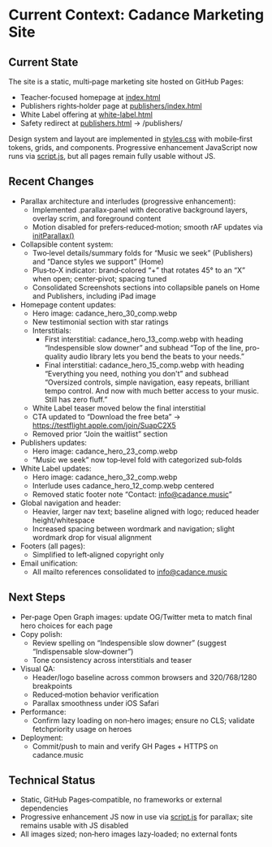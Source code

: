 # Current Context: Cadance Marketing Site

## Current State
The site is a static, multi‑page marketing site hosted on GitHub Pages:
- Teacher‑focused homepage at [index.html](index.html)
- Publishers rights‑holder page at [publishers/index.html](publishers/index.html)
- White Label offering at [white-label.html](white-label.html)
- Safety redirect at [publishers.html](publishers.html) → /publishers/

Design system and layout are implemented in [styles.css](styles.css) with mobile‑first tokens, grids, and components. Progressive enhancement JavaScript now runs via [script.js](script.js), but all pages remain fully usable without JS.

## Recent Changes
- Parallax architecture and interludes (progressive enhancement):
  - Implemented .parallax‑panel with decorative background layers, overlay scrim, and foreground content
  - Motion disabled for prefers‑reduced‑motion; smooth rAF updates via [initParallax()](script.js:1)
- Collapsible content system:
  - Two‑level details/summary folds for “Music we seek” (Publishers) and “Dance styles we support” (Home)
  - Plus‑to‑X indicator: brand‑colored “+” that rotates 45° to an “X” when open; center‑pivot; spacing tuned
  - Consolidated Screenshots sections into collapsible panels on Home and Publishers, including iPad image
- Homepage content updates:
  - Hero image: cadance_hero_30_comp.webp
  - New testimonial section with star ratings
  - Interstitials:
    - First interstitial: cadance_hero_13_comp.webp with heading “Indespensible slow downer” and subhead “Top of the line, pro-quality audio library lets you bend the beats to your needs.”
    - Final interstitial: cadance_hero_15_comp.webp with heading “Everything you need, nothing you don't” and subhead “Oversized controls, simple navigation, easy repeats, brilliant tempo control. And now with much better access to your music. Still has zero fluff.”
  - White Label teaser moved below the final interstitial
  - CTA updated to “Download the free beta” → https://testflight.apple.com/join/SuapC2X5
  - Removed prior “Join the waitlist” section
- Publishers updates:
  - Hero image: cadance_hero_23_comp.webp
  - “Music we seek” now top‑level fold with categorized sub‑folds
- White Label updates:
  - Hero image: cadance_hero_32_comp.webp
  - Interlude uses cadance_hero_12_comp.webp centered
  - Removed static footer note “Contact: info@cadance.music”
- Global navigation and header:
  - Heavier, larger nav text; baseline aligned with logo; reduced header height/whitespace
  - Increased spacing between wordmark and navigation; slight wordmark drop for visual alignment
- Footers (all pages):
  - Simplified to left‑aligned copyright only
- Email unification:
  - All mailto references consolidated to info@cadance.music

## Next Steps
- Per‑page Open Graph images: update OG/Twitter meta to match final hero choices for each page
- Copy polish:
  - Review spelling on “Indespensible slow downer” (suggest “Indispensable slow‑downer”)
  - Tone consistency across interstitials and teaser
- Visual QA:
  - Header/logo baseline across common browsers and 320/768/1280 breakpoints
  - Reduced‑motion behavior verification
  - Parallax smoothness under iOS Safari
- Performance:
  - Confirm lazy loading on non‑hero images; ensure no CLS; validate fetchpriority usage on heroes
- Deployment:
  - Commit/push to main and verify GH Pages + HTTPS on cadance.music

## Technical Status
- Static, GitHub Pages‑compatible, no frameworks or external dependencies
- Progressive enhancement JS now in use via [script.js](script.js) for parallax; site remains usable with JS disabled
- All images sized; non‑hero images lazy‑loaded; no external fonts